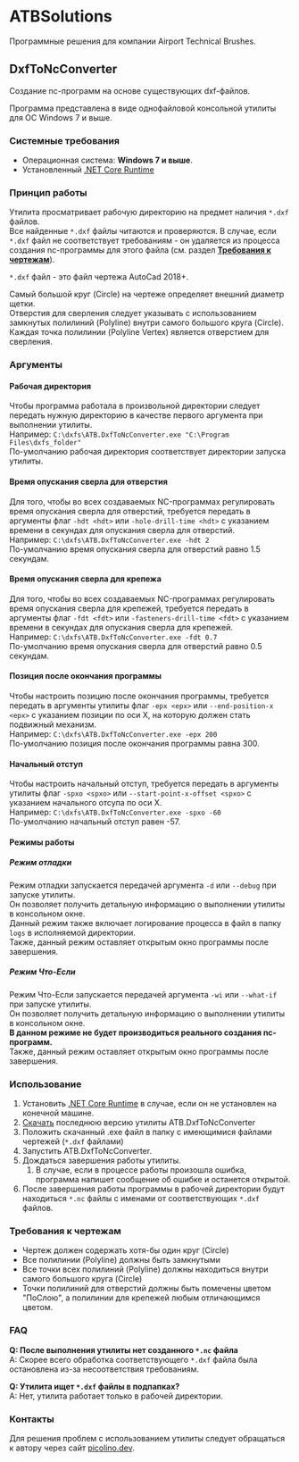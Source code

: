 # ATBSolutions
Программные решения для компании Airport Technical Brushes.

## DxfToNcConverter
Создание nc-программ на основе существующих dxf-файлов.

Программа представлена в виде однофайловой консольной утилиты для ОС Windows 7 и выше.

### Системные требования
- Операционная система: **Windows 7 и выше**.
- Установленный [.NET Core Runtime](https://dotnet.microsoft.com/download/dotnet-core/current/runtime)

### Принцип работы
Утилита просматривает рабочую директорию на предмет наличия `*.dxf` файлов.  
Все найденные `*.dxf` файлы читаются и проверяются. В случае, если `*.dxf` файл не соответствует требованиям - он удаляется из процесса создания nc-программы для этого файла (см. раздел **[Требования к чертежам](#Требования-к-чертежам)**).  

`*.dxf` файл - это файл чертежа AutoCad 2018+.

Самый большой круг (Circle) на чертеже определяет внешний диаметр щетки.  
Отверстия для сверления следует указывать с использованием замкнутых полилиний (Polyline) внутри самого большого круга (Circle).  
Каждая точка полилинии (Polyline Vertex) является отверстием для сверления.


### Аргументы
#### Рабочая директория
Чтобы программа работала в произвольной директории следует передать нужную директорию в качестве первого аргумента при выполнении утилиты.  
Например: `C:\dxfs\ATB.DxfToNcConverter.exe "C:\Program Files\dxfs_folder"`  
По-умолчанию рабочая директория соответствует директории запуска утилиты.

#### Время опускания сверла для отверстия
Для того, чтобы во всех создаваемых NC-программах регулировать время опускания сверла для отверстий, требуется передать в аргументы флаг `-hdt <hdt>` или `-hole-drill-time <hdt>` с указанием времени в секундах для опускания сверла для отверстий.  
Например: `C:\dxfs\ATB.DxfToNcConverter.exe -hdt 2`  
По-умолчанию время опускания сверла для отверстий равно 1.5 секундам.

#### Время опускания сверла для крепежа
Для того, чтобы во всех создаваемых NC-программах регулировать время опускания сверла для крепежей, требуется передать в аргументы флаг `-fdt <fdt>` или `-fasteners-drill-time <fdt>` с указанием времени в секундах для опускания сверла для крепежей.  
Например: `C:\dxfs\ATB.DxfToNcConverter.exe -fdt 0.7`  
По-умолчанию время опускания сверла для отверстий равно 0.5 секундам.

#### Позиция после окончания программы
Чтобы настроить позицию после окончания программы, требуется передать в аргументы утилиты флаг `-epx <epx>` или `--end-position-x <epx>` с указанием позиции по оси X, на которую должен стать подвижный механизм.  
Например: `C:\dxfs\ATB.DxfToNcConverter.exe -epx 200`  
По-умолчанию позиция после окончания программы равна 300.

#### Начальный отступ
Чтобы настроить начальный отступ, требуется передать в аргументы утилиты флаг `-spxo <spxo>` или `--start-point-x-offset <spxo>` с указанием начального отсупа по оси X.  
Например: `C:\dxfs\ATB.DxfToNcConverter.exe -spxo -60`  
По-умолчанию начальный отступ равен -57.

#### Режимы работы
##### Режим отладки
Режим отладки запускается передачей аргумента `-d` или `--debug` при запуске утилиты.  
Он позволяет получить детальную информацию о выполнении утилиты в консольном окне.  
Данный режим также включает логирование процесса в файл в папку `logs` в исполняемой директории.  
Также, данный режим оставляет открытым окно программы после завершения.  

##### Режим Что-Если
Режим Что-Если запускается передачей аргумента `-wi` или `--what-if` при запуске утилиты.  
Он позволяет получить детальную информацию о выполнении утилиты в консольном окне.  
**В данном режиме не будет производиться реального создания nc-программ.**  
Также, данный режим оставляет открытым окно программы после завершения.  

### Использование
1. Установить [.NET Core Runtime](https://dotnet.microsoft.com/download/dotnet-core/current/runtime) в случае, если он не установлен на конечной машине.
1. [Скачать](https://github.com/picolino/ATBSolutions/releases) последнюю версию утилиты ATB.DxfToNcConverter
1. Положить скачанный .exe файл в папку с имеющимися файлами чертежей (`*.dxf` файлами)
1. Запустить ATB.DxfToNcConverter.
1. Дождаться завершения работы утилиты.
    1. В случае, если в процессе работы произошла ошибка, программа напишет сообщение об ошибке и останется открытой.
1. После завершения работы программы в рабочей директории будут находиться `*.nc` файлы с именами от соответствующих `*.dxf` файлов.

### Требования к чертежам
- Чертеж должен содержать хотя-бы один круг (Circle)
- Все полилинии (Polyline) должны быть замкнутыми
- Все точки всех полилиний (Polyline) должны находиться внутри самого большого круга (Circle)
- Точки полилиний для отверстий должны быть помечены цветом "ПоСлою", а полилинии для крепежей любым отличающимся цветом.

### FAQ
**Q: После выполнения утилиты нет созданного `*.nc` файла**  
A: Скорее всего обработка соответствующего `*.dxf` файла была остановлена из-за несоответствия требованиям.

**Q: Утилита ищет `*.dxf` файлы в подпапках?**  
A: Нет, утилита работает только в рабочей директории.

### Контакты
Для решения проблем с использованием утилиты следует обращаться к автору через сайт [picolino.dev](https://picolino.dev).
